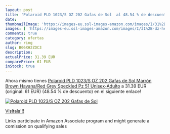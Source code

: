 ```yaml
---
layout: post
title: 'Polaroid PLD 1023/S OZ 202 Gafas de Sol  al 48.54 % de descuento'
date: 
thumbnailImage: 'https://images-eu.ssl-images-amazon.com/images/I/31%2B-dz-heBL._SL200_.jpg'
images: [ 'https://images-eu.ssl-images-amazon.com/images/I/31%2B-dz-heBL._SL200_.jpg' ]
comments: true
category: ofertas
author: ring
slug: B06XH2ZDC3
description:
actualPrice: 31.39 EUR
comparePrice: 61 EUR
inStock: true
---
```


Ahora mismo tienes [Polaroid PLD 1023/S OZ 202 Gafas de Sol  Marrón  Brown Havana/Red Grey Speckled Pz   51 Unisex-Adulto](https://www.amazon.es/dp/B06XH2ZDC3/?tag=tolees-21) a 31.39 EUR (original: 61 EUR) (48.54 %  de descuento) en el siguiente enlace!

[![Polaroid PLD 1023/S OZ 202 Gafas de Sol ](https://images-eu.ssl-images-amazon.com/images/I/31%2B-dz-heBL._SL200_.jpg)](https://www.amazon.es/dp/B06XH2ZDC3/?tag=tolees-21)

[Visítala!!!](https://www.amazon.es/dp/B06XH2ZDC3/?tag=tolees-21)

Links participate in Amazon Associate program and might generate a comission on qualifying sales
